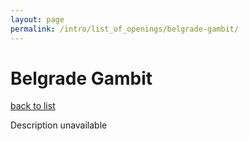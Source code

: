 ```yaml
---
layout: page
permalink: /intro/list_of_openings/belgrade-gambit/
---
```


# Belgrade Gambit

[back to list](../)

Description unavailable